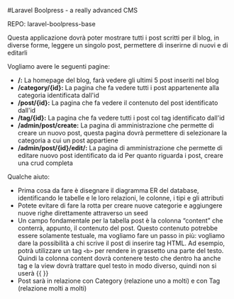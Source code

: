 #Laravel Boolpress - a really advanced CMS

REPO: laravel-boolpress-base

Questa applicazione dovrà poter mostrare tutti i post scritti per il blog, in diverse forme, leggere un singolo post, permettere di inserirne di nuovi e di editarli

Vogliamo avere le seguenti pagine:

- **/:** La homepage del blog, farà vedere gli ultimi 5 post inseriti nel blog 
- **/category/{id}:** La pagina che fa vedere tutti i post appartenente alla categoria identificata dall'id
- **/post/{id}:** La pagina che fa vedere il contenuto del post identificato dall'id
- **/tag/{id}:** La pagina che fa vedere tutti i post col tag identificato dall'id
- **/admin/post/create:** La pagina di amministrazione che permette di creare un nuovo post, questa pagina dovrà permettere di selezionare la categoria a cui un post appartiene
- **/admin/post/{id}/edit/:** La pagina di amministrazione che permette di editare nuovo post identificato da id
Per quanto riguarda i post, creare una crud completa

Qualche aiuto:
- Prima cosa da fare è disegnare il diagramma ER del database, identificando le tabelle e le loro relazioni, le colonne, i tipi e gli attributi 
- Potete evitare di fare la rotta per creare nuove categorie e aggiungere nuove righe direttamente attraverso un seed
- Un campo fondamentale per la tabella post è la colonna “content” che conterrà, appunto, il contenuto del post. Questo contenuto potrebbe essere solamente testuale, ma vogliamo fare un passo in più: vogliamo dare la possibilità a chi scrive il post di inserire tag HTML. Ad esempio, potrà utilizzare un tag `<b>` per rendere in grassetto una parte del testo. Quindi la colonna content dovrà contenere testo che dentro ha anche tag e la view dovrà trattare quel testo in modo diverso, quindi non si userà {{ }}
- Post sarà in relazione con Category (relazione uno a molti) e con Tag (relazione molti a molti)
